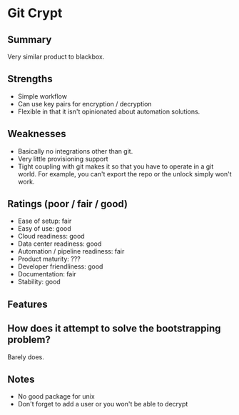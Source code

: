# Git Crypt

## Summary
Very similar product to blackbox.

## Strengths
- Simple workflow
- Can use key pairs for encryption / decryption
- Flexible in that it isn't opinionated about automation solutions.

## Weaknesses
- Basically no integrations other than git.
- Very little provisioning support
- Tight coupling with git makes it so that you have to operate in a git world. For example, you can't export the repo or the unlock simply won't work.

## Ratings (poor / fair / good)
- Ease of setup: fair
- Easy of use: good
- Cloud readiness: good
- Data center readiness: good
- Automation / pipeline readiness: fair
- Product maturity: ???
- Developer friendliness: good
- Documentation: fair
- Stability: good

## Features

## How does it attempt to solve the bootstrapping problem?
Barely does.

## Notes
- No good package for unix
- Don't forget to add a user or you won't be able to decrypt
